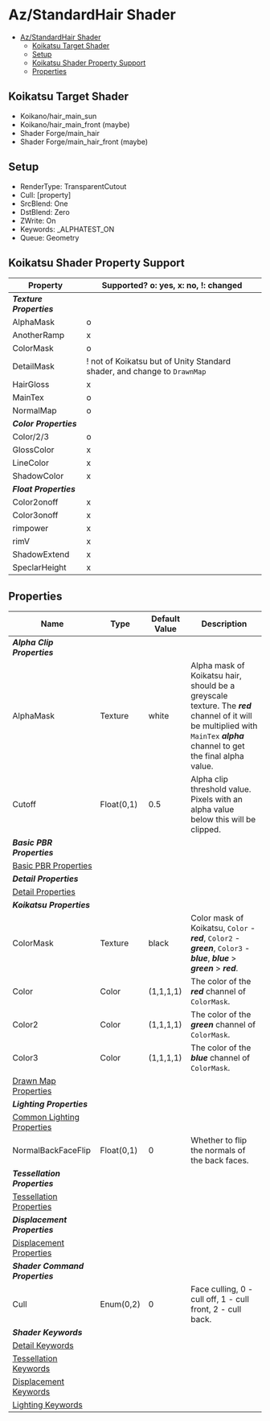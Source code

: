 # Az/StandardHair Shader

- [Az/StandardHair Shader](#azstandardhair-shader)
  - [Koikatsu Target Shader](#koikatsu-target-shader)
  - [Setup](#setup)
  - [Koikatsu Shader Property Support](#koikatsu-shader-property-support)
  - [Properties](#properties)

## Koikatsu Target Shader
- Koikano/hair_main_sun
- Koikano/hair_main_front (maybe)
- Shader Forge/main_hair
- Shader Forge/main_hair_front (maybe)

## Setup
- RenderType: TransparentCutout
- Cull: [property]
- SrcBlend: One
- DstBlend: Zero
- ZWrite: On
- Keywords: _ALPHATEST_ON
- Queue: Geometry

## Koikatsu Shader Property Support
| Property                 | Supported? o: yes, x: no, !: changed                                     |
| ------------------------ | ------------------------------------------------------------------------ |
| ***Texture Properties*** |                                                                          |
| AlphaMask                | o                                                                        |
| AnotherRamp              | x                                                                        |
| ColorMask                | o                                                                        |
| DetailMask               | ! not of Koikatsu but of Unity Standard shader, and change to `DrawnMap` |
| HairGloss                | x                                                                        |
| MainTex                  | o                                                                        |
| NormalMap                | o                                                                        |
| ***Color Properties***   |                                                                          |
| Color/2/3                | o                                                                        |
| GlossColor               | x                                                                        |
| LineColor                | x                                                                        |
| ShadowColor              | x                                                                        |
| ***Float Properties***   |                                                                          |
| Color2onoff              | x                                                                        |
| Color3onoff              | x                                                                        |
| rimpower                 | x                                                                        |
| rimV                     | x                                                                        |
| ShadowExtend             | x                                                                        |
| SpeclarHeight            | x                                                                        |

## Properties
| Name                                                                   | Type       | Default Value | Description                                                                                                                                                                 |
| ---------------------------------------------------------------------- | ---------- | ------------- | --------------------------------------------------------------------------------------------------------------------------------------------------------------------------- |
| ***Alpha Clip Properties***                                            |            |               |                                                                                                                                                                             |
| AlphaMask                                                              | Texture    | white         | Alpha mask of Koikatsu hair, should be a greyscale texture. The ***red*** channel of it will be multiplied with `MainTex` ***alpha*** channel to get the final alpha value. |
| Cutoff                                                                 | Float(0,1) | 0.5           | Alpha clip threshold value. Pixels with an alpha value below this will be clipped.                                                                                          |
| ***Basic PBR Properties***                                             |            |               |                                                                                                                                                                             |
| [Basic PBR Properties](basic_pbr_properties.md)                        |            |               |                                                                                                                                                                             |
| ***Detail Properties***                                                |            |               |                                                                                                                                                                             |
| [Detail Properties](detail_properties.md#properties)                   |            |               |                                                                                                                                                                             |
| ***Koikatsu Properties***                                              |            |               |                                                                                                                                                                             |
| ColorMask                                                              | Texture    | black         | Color mask of Koikatsu, `Color` - ***red***, `Color2` - ***green***, `Color3` - ***blue***, ***blue*** > ***green*** > ***red***.                                           |
| Color                                                                  | Color      | (1,1,1,1)     | The color of the ***red*** channel of `ColorMask`.                                                                                                                          |
| Color2                                                                 | Color      | (1,1,1,1)     | The color of the ***green*** channel of `ColorMask`.                                                                                                                        |
| Color3                                                                 | Color      | (1,1,1,1)     | The color of the ***blue*** channel of `ColorMask`.                                                                                                                         |
| [Drawn Map Properties](drawn_map_properties.md)                        |            |               |                                                                                                                                                                             |
| ***Lighting Properties***                                              |            |               |                                                                                                                                                                             |
| [Common Lighting Properties](common_lighting_properties.md#properties) |            |               |                                                                                                                                                                             |
| NormalBackFaceFlip                                                     | Float(0,1) | 0             | Whether to flip the normals of the back faces.                                                                                                                              |
| ***Tessellation Properties***                                          |            |               |                                                                                                                                                                             |
| [Tessellation Properties](tessellation_properties.md#properties)       |            |               |                                                                                                                                                                             |
| ***Displacement Properties***                                          |            |               |                                                                                                                                                                             |
| [Displacement Properties](displacement_properties.md#properties)       |            |               |                                                                                                                                                                             |
| ***Shader Command Properties***                                        |            |               |                                                                                                                                                                             |
| Cull                                                                   | Enum(0,2)  | 0             | Face culling, 0 - cull off, 1 - cull front, 2 - cull back.                                                                                                                  |
| ***Shader Keywords***                                                  |            |               |                                                                                                                                                                             |
| [Detail Keywords](detail_properties.md#keywords)                       |            |               |                                                                                                                                                                             |
| [Tessellation Keywords](tessellation_properties.md#keywords)           |            |               |                                                                                                                                                                             |
| [Displacement Keywords](displacement_properties.md#keywords)           |            |               |                                                                                                                                                                             |
| [Lighting Keywords](common_lighting_properties.md#keywords)            |            |               |                                                                                                                                                                             |
